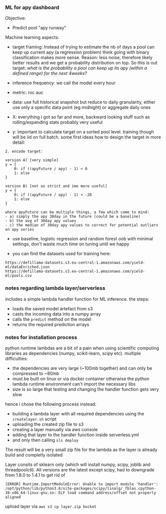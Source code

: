 ### ML for apy dashboard

Objective:

- Predict pool "apy runway"

Machine learning aspects:

- target framing: Instead of trying to estimate the nb of days a pool can keep up current apy (a regression problem)
  think going with binary classification makes more sense. Reason: less noise, therefore likely better results and we get a probability distribution
  on top. So this is out target:
  _what is the probability a pool can keep up its apy (within a defined range) for the next 4weeks?_

- inference frequency: we call the model every hour

- metric: roc auc

- data: use full historical snapshot but reduce to daily granularity, either use only a specific data point (eg midnight) or aggregate daily ones

- X: everything i got so far and more, backward looking stuff such as rolling/expanding stats probably very useful

- y: important to calculate target on a sorted pool level. training though will be iid on full batch. some first ideas how to design the target in more detail:

```
2. encode target:

version A) [very simple]
y = {
    0: if ((apyFuture / apy) - 1) < 0
    1: else
}

version B) [not as strict and imo more useful]
y = {
    0: if ((apyFuture / apy) - 1) < -20
    1: else
}

where apyFuture can be multiple things, a few which come to mind:
- a) simply the apy 30day in the future (could be a baseline)
- b) the avg of 30day apy values
- c) the median of 30day apy values to correct for potential outliers on apy series
```

- use baseline, logistic regression and random forest oob with minimal settings, don't waste much time on tuning until we happy

- you can find the datasets used for training here:

```
https://defillama-datasets.s3.eu-central-1.amazonaws.com/yield-ml/dataEnriched.json
https://defillama-datasets.s3.eu-central-1.amazonaws.com/yield-ml/pools.csv
```

### notes regarding lambda layer/serverless

includes a simple lambda handler function for ML inference.
the steps:

- loads the saved model artefact from s3
- casts the incoming data into a numpy array
- calls the `predict` method on the model
- returns the required prediction arrays

### notes for installation process

python runtime lambdas are a bit of a pain when using scientific computing libraries as dependencies (numpy, scikit-learn, scipy etc). multiple difficulties:

- the dependencies are very large (~100mb together) and can only be compressed to ~80mb
- must be built on linux or via docker container otherwise the python lambda runtime environment can't import the necessary libs
- size is so large that testing and changing the handler function gets very slow

hence i chose the following process instead:

- building a lambda layer with all required dependencies using the `createlayer.sh` script
- uploading the created zip file to s3
- creating a layer manually via aws console
- adding that layer to the handler function inside serverless.yml
- and only then calling `sls deploy`

The result will be a very small zip file for the lambda as the layer is already build and completly isolated

Layer consits of sklearn only (which will install numpy, scipy, joblib and threadpoolctl). All versions are the latest except scipy, had to downgrade from 1.8.0 to 1.4.1 to get rid of

```
[ERROR] Runtime.ImportModuleError: Unable to import module 'handler': /opt/python/lib/python3.8/site-packages/scipy/linalg/_fblas.cpython-38-x86_64-linux-gnu.so: ELF load command address/offset not properly aligned
```

upload layer via `aws s3 cp layer.zip bucket`

